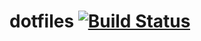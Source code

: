 # dotfiles [![Build Status](https://travis-ci.com/napiknikkpek/dotfiles.svg?branch=master)](https://travis-ci.com/napiknikkpek/dotfiles)
